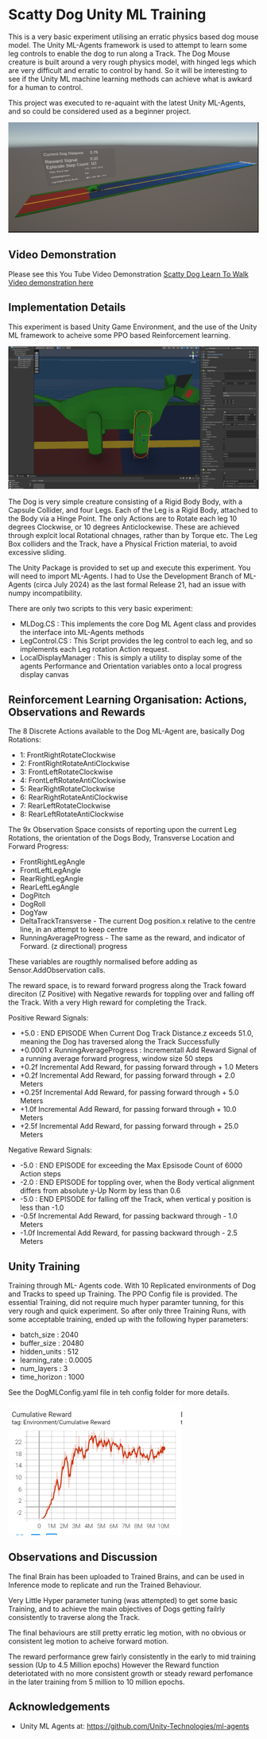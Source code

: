 # Scatty Dog Unity ML Training

This is a very basic experiment utilising an erratic physics based dog mouse model. The Unity ML-Agents framework is used to attempt to learn some leg controls to enable the dog to run along a Track. The Dog Mouse creature is built around a very rough physics model, with hinged legs which are very difficult and erratic to control by hand.  So it will be interesting to see if the Unity ML machine learning methods can achieve what is awkard for a human to control.

This project was executed to re-aquaint with the latest Unity ML-Agents, and so could be considered used as a beginner project.   

![ScreenShot](DogMain.PNG)

## Video Demonstration ##
Please see this You Tube Video Demonstration [Scatty Dog Learn To Walk Video demonstration here](https://www.youtube.com/watch?v=u2F8iMBdEQ0)  

## Implementation Details ##
This experiment is based Unity Game Environment, and the use of the Unity ML framework to acheive some PPO based Reinforcement learning. 

![ScreenShot](Design.PNG)

The Dog is very simple creature consisting of a Rigid Body Body, with a Capsule Collider, and four Legs. Each of the Leg is a Rigid Body, attached to the Body via a Hinge Point. The only Actions are to Rotate each leg 10 degrees Clockwise, or 10 degrees Anticlockewise.  These are achieved through explcit local Rotational chnages, rather than by Torque etc. The Leg Box colliders and the Track, have a Physical Friction material, to avoid excessive sliding.  

The Unity Package is provided to set up and execute this experiment. You will need to import ML-Agents. 
I had to Use the Development Branch of ML-Agents (circa July 2024) as the last formal Release 21, had an issue with numpy incompatibility. 

There are only two scripts to this very basic experiment:
- MLDog.CS              :  This implements the core Dog ML Agent class and provides the interface into ML-Agents methods 
- LegControl.CS         :  This Script provides the leg control to each leg, and so implements each Leg rotation Action request.
- LocalDisplayManager   :  This is simply a utility to display some of the agents Performance and Orientation variables onto a local progress display canvas 

## Reinforcement Learning Organisation: Actions, Observations and Rewards ##

The 8 Discrete Actions available to the Dog ML-Agent are, basically Dog Rotations:

-   1: FrontRightRotateClockwise
-   2: FrontRightRotateAntiClockwise
-   3: FrontLeftRotateClockwise
-   4: FrontLeftRotateAntiClockwise
-   5: RearRightRotateClockwise
-   6: RearRightRotateAntiClockwise
-   7: RearLeftRotateClockwise
-   8: RearLeftRotateAntiClockwise

The 9x Observation Space consists of reporting upon the current Leg Rotations, the orientation of the Dogs Body, Transverse Location and Forward Progress:

-   FrontRightLegAngle
-   FrontLeftLegAngle
-   RearRightLegAngle
-   RearLeftLegAngle
-   DogPitch
-   DogRoll
-   DogYaw
-   DeltaTrackTransverse - The current Dog position.x relative to the centre line, in an attempt to keep centre
-   RunningAverageProgress - The same as the reward, and indicator of Forward. (z directional) progress 

These variables are rougthly normalised before adding as Sensor.AddObservation calls.

The reward space, is to reward forward progress along the Track foward direciton (Z Positive) with Negative rewards for toppling over and falling off the Track. With a very High reward for completing the Track.

Positive Reward Signals:
-   +5.0    : END EPISODE When Current Dog Track Distance.z exceeds 51.0, meaning the Dog has traversed along the Track Successfully 
-   +0.0001 x RunningAverageProgress  : Incrementall Add Reward Signal of a running average forward progress, window size 50 steps  
-   +0.2f Incremental Add Reward, for passing forward through + 1.0  Meters
-   +0.2f Incremental Add Reward, for passing forward through + 2.0  Meters
-   +0.25f Incremental Add Reward, for passing forward through + 5.0  Meters
-   +1.0f Incremental Add Reward, for passing forward through + 10.0  Meters
-   +2.5f Incremental Add Reward, for passing forward through + 25.0  Meters

Negative Reward Signals:
-   -5.0    : END EPISODE  for exceeding the Max Epsisode Count of 6000 Action steps
-   -2.0    : END EPISODE  for toppling over, when the Body vertical alignment differs from absolute y-Up Norm by less than 0.6
-   -5.0    : END EPISODE  for falling off the Track, when vertical y position is less than -1.0 
-   -0.5f Incremental Add Reward, for passing backward through - 1.0  Meters
-   -1.0f Incremental Add Reward, for passing backward through - 2.5 Meters


## Unity Training ##
Training through ML- Agents code. With 10 Replicated environments of Dog and Tracks to speed up Training. 
The PPO Config file is provided. The essential Training, did not require much hyper paramter tunning, for this very rough and quick experiment. So after only three Training Runs, with some acceptable training, ended up with the following hyper parameters:
-  batch_size     :  2040
-  buffer_size    :  20480
-  hidden_units   : 512
-  learning_rate  : 0.0005
-  num_layers     : 3 
-  time_horizon  : 1000

See the DogMLConfig.yaml file in teh config folder for more details.

![ScreenShot](Run3Reward.PNG)

## Observations and Discussion ##

The final Brain has been uploaded to Trained Brains, and can be used in Inference mode to replicate and run the Trained Behaviour. 

Very Little Hyper parameter tuning (was attempted) to get some basic Training, and to achieve the main objectives of Dogs getting failrly consistently to traverse along the Track.

The final behaviours are still pretty erratic leg motion, with no obvious or consistent leg motion to acheive forward motion. 

The reward performance grew fairly consistently in the early to mid training session (Up to 4.5 Million epochs)  However the Reward function deteriotated with no more consistent growth or steady reward perfomance in the later training from 5 million to 10 million epochs.  


## Acknowledgements ##

-  Unity ML Agents at:  https://github.com/Unity-Technologies/ml-agents


